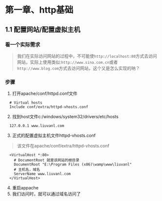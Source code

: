 # 第一章、http基础
## 1.1 配置网站/配置虚拟主机
### 看一个实际需求
> 我们在实际访问网站的过程中，不可能使```http://localhost:80```方式去访问网站，实际上使用类似:```http://www.sina.com.cn```或者```http://www.blog.com```方式去访问网站，这个又是怎么实现的呐？
### 步骤
1. 打开apache/conf/httpd.conf文件
```
  # Virtual hosts
  Include conf/extra/httpd-vhosts.conf
```
2. 找到host文件c:/windows/system32/drivers/etc/hosts
```
  127.0.0.1 www.liuvanl.com
```
3. 正式的配置虚拟主机文件httpd-vhosts.conf
> 该文件在apache/conf/extra/httpd-vhosts.conf 
```
  <VirtualHost *:80>
    # DocumentRoot 就是该网站的根目录
    DocumentRoot "E:\Program Files (x86)\wamp\www\liuvanl"
    # 主机名，域名
    ServerName www.liuvanl.com
  </VirtualHost>
```
4. 重启appache
5. 我们访问时，就可以通过域名访问了
